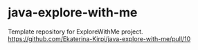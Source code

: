 # java-explore-with-me
Template repository for ExploreWithMe project.
https://github.com/Ekaterina-Kirpi/java-explore-with-me/pull/10

